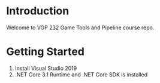 # Introduction 
Welcome to VGP 232 Game Tools and Pipeline course repo.

# Getting Started
1.	Install Visual Studio 2019
2.	.NET Core 3.1 Runtime and .NET Core SDK is installed

